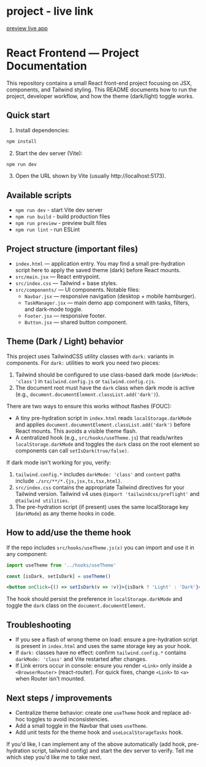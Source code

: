 # project - live link 
[preview live app](https://react-plp.netlify.app/)

# React Frontend — Project Documentation

This repository contains a small React front-end project focusing on JSX, components, and Tailwind styling. This README documents how to run the project, developer workflow, and how the theme (dark/light) toggle works.

## Quick start

1. Install dependencies:

```bash
npm install
```

2. Start the dev server (Vite):

```bash
npm run dev
```

3. Open the URL shown by Vite (usually http://localhost:5173).

## Available scripts

- `npm run dev` - start Vite dev server
- `npm run build` - build production files
- `npm run preview` - preview built files
- `npm run lint` - run ESLint

## Project structure (important files)

- `index.html` — application entry. You may find a small pre-hydration script here to apply the saved theme (dark) before React mounts.
- `src/main.jsx` — React entrypoint.
- `src/index.css` — Tailwind + base styles.
- `src/components/` — UI components. Notable files:
  - `Navbar.jsx` — responsive navigation (desktop + mobile hamburger).
  - `TaskManager.jsx` — main demo app component with tasks, filters, and dark-mode toggle.
  - `Footer.jsx` — responsive footer.
  - `Button.jsx` — shared button component.

## Theme (Dark / Light) behavior

This project uses TailwindCSS utility classes with `dark:` variants in components. For `dark:` utilities to work you need two pieces:

1. Tailwind should be configured to use class-based dark mode (`darkMode: 'class'`) in `tailwind.config.js` or `tailwind.config.cjs`.
2. The document root must have the `dark` class when dark mode is active (e.g., `document.documentElement.classList.add('dark')`).

There are two ways to ensure this works without flashes (FOUC):

- A tiny pre-hydration script in `index.html` reads `localStorage.darkMode` and applies `document.documentElement.classList.add('dark')` before React mounts. This avoids a visible theme flash.
- A centralized hook (e.g., `src/hooks/useTheme.js`) that reads/writes `localStorage.darkMode` and toggles the `dark` class on the root element so components can call `setIsDark(true/false)`.

If dark mode isn't working for you, verify:

1. `tailwind.config.*` includes `darkMode: 'class'` and `content` paths include `./src/**/*.{js,jsx,ts,tsx,html}`.
2. `src/index.css` contains the appropriate Tailwind directives for your Tailwind version. Tailwind v4 uses `@import 'tailwindcss/preflight'` and `@tailwind utilities`.
3. The pre-hydration script (if present) uses the same localStorage key (`darkMode`) as any theme hooks in code.

## How to add/use the theme hook

If the repo includes `src/hooks/useTheme.js(x)` you can import and use it in any component:

```jsx
import useTheme from '../hooks/useTheme'

const [isDark, setIsDark] = useTheme()

<button onClick={() => setIsDark(v => !v)}>{isDark ? 'Light' : 'Dark'}</button>
```

The hook should persist the preference in `localStorage.darkMode` and toggle the `dark` class on the `document.documentElement`.

## Troubleshooting

- If you see a flash of wrong theme on load: ensure a pre-hydration script is present in `index.html` and uses the same storage key as your hook.
- If `dark:` classes have no effect: confirm `tailwind.config.*` contains `darkMode: 'class'` and Vite restarted after changes.
- If Link errors occur in console: ensure you render `<Link>` only inside a `<BrowserRouter>` (react-router). For quick fixes, change `<Link>` to `<a>` when Router isn't mounted.

## Next steps / improvements

- Centralize theme behavior: create one `useTheme` hook and replace ad-hoc toggles to avoid inconsistencies.
- Add a small toggle in the Navbar that uses `useTheme`.
- Add unit tests for the theme hook and `useLocalStorageTasks` hook.

If you'd like, I can implement any of the above automatically (add hook, pre-hydration script, tailwind config) and start the dev server to verify. Tell me which step you'd like me to take next.
